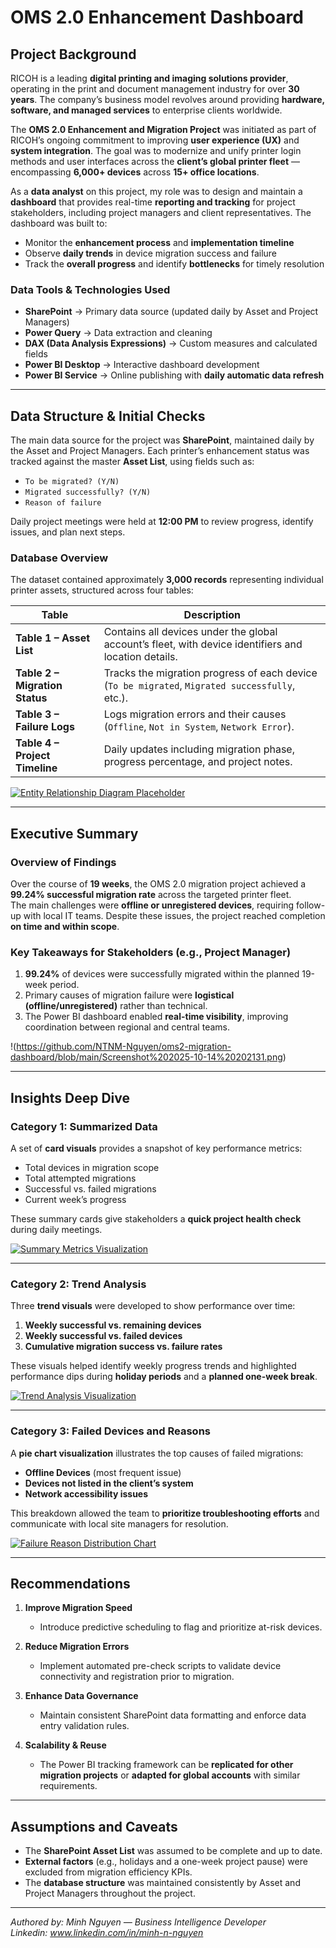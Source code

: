 # OMS 2.0 Enhancement Dashboard  

## **Project Background**  
RICOH is a leading **digital printing and imaging solutions provider**, operating in the print and document management industry for over **30 years**. The company’s business model revolves around providing **hardware, software, and managed services** to enterprise clients worldwide.  

The **OMS 2.0 Enhancement and Migration Project** was initiated as part of RICOH’s ongoing commitment to improving **user experience (UX)** and **system integration**. The goal was to modernize and unify printer login methods and user interfaces across the **client’s global printer fleet** — encompassing **6,000+ devices** across **15+ office locations**.  

As a **data analyst** on this project, my role was to design and maintain a **dashboard** that provides real-time **reporting and tracking** for project stakeholders, including project managers and client representatives. The dashboard was built to:  
- Monitor the **enhancement process** and **implementation timeline**  
- Observe **daily trends** in device migration success and failure  
- Track the **overall progress** and identify **bottlenecks** for timely resolution  

### **Data Tools & Technologies Used**
- **SharePoint** → Primary data source (updated daily by Asset and Project Managers)  
- **Power Query** → Data extraction and cleaning  
- **DAX (Data Analysis Expressions)** → Custom measures and calculated fields  
- **Power BI Desktop** → Interactive dashboard development  
- **Power BI Service** → Online publishing with **daily automatic data refresh**  

---

## **Data Structure & Initial Checks**  
The main data source for the project was **SharePoint**, maintained daily by the Asset and Project Managers. Each printer’s enhancement status was tracked against the master **Asset List**, using fields such as:  
- `To be migrated? (Y/N)`  
- `Migrated successfully? (Y/N)`  
- `Reason of failure`  

Daily project meetings were held at **12:00 PM** to review progress, identify issues, and plan next steps.  

### **Database Overview**
The dataset contained approximately **3,000 records** representing individual printer assets, structured across four tables:  

| **Table** | **Description** |
|------------|----------------|
| **Table 1 – Asset List** | Contains all devices under the global account’s fleet, with device identifiers and location details. |
| **Table 2 – Migration Status** | Tracks the migration progress of each device (`To be migrated`, `Migrated successfully`, etc.). |
| **Table 3 – Failure Logs** | Logs migration errors and their causes (`Offline`, `Not in System`, `Network Error`). |
| **Table 4 – Project Timeline** | Daily updates including migration phase, progress percentage, and project notes. |

[![Entity Relationship Diagram Placeholder](# "Entity Relationship Diagram")](#)

---

## **Executive Summary**

### **Overview of Findings**
Over the course of **19 weeks**, the OMS 2.0 migration project achieved a **99.24% successful migration rate** across the targeted printer fleet.  
The main challenges were **offline or unregistered devices**, requiring follow-up with local IT teams. Despite these issues, the project reached completion **on time and within scope**.  

### **Key Takeaways for Stakeholders (e.g., Project Manager)**
1. **99.24%** of devices were successfully migrated within the planned 19-week period.  
2. Primary causes of migration failure were **logistical (offline/unregistered)** rather than technical.  
3. The Power BI dashboard enabled **real-time visibility**, improving coordination between regional and central teams.  

!(https://github.com/NTNM-Nguyen/oms2-migration-dashboard/blob/main/Screenshot%202025-10-14%20202131.png)


---

## **Insights Deep Dive**

### **Category 1: Summarized Data**
A set of **card visuals** provides a snapshot of key performance metrics:
- Total devices in migration scope  
- Total attempted migrations  
- Successful vs. failed migrations  
- Current week’s progress  

These summary cards give stakeholders a **quick project health check** during daily meetings.

[![Summary Metrics Visualization](# "Summary Data Cards")](#)

---

### **Category 2: Trend Analysis**
Three **trend visuals** were developed to show performance over time:
1. **Weekly successful vs. remaining devices**  
2. **Weekly successful vs. failed devices**  
3. **Cumulative migration success vs. failure rates**  

These visuals helped identify weekly progress trends and highlighted performance dips during **holiday periods** and a **planned one-week break**.

[![Trend Analysis Visualization](# "Weekly and Cumulative Trends")](#)

---

### **Category 3: Failed Devices and Reasons**
A **pie chart visualization** illustrates the top causes of failed migrations:
- **Offline Devices** (most frequent issue)  
- **Devices not listed in the client’s system**  
- **Network accessibility issues**  

This breakdown allowed the team to **prioritize troubleshooting efforts** and communicate with local site managers for resolution.

[![Failure Reason Distribution Chart](# "Reasons for Failed Migrations")](#)

---

## **Recommendations**

1. **Improve Migration Speed**  
   - Introduce predictive scheduling to flag and prioritize at-risk devices.  

2. **Reduce Migration Errors**  
   - Implement automated pre-check scripts to validate device connectivity and registration prior to migration.  

3. **Enhance Data Governance**  
   - Maintain consistent SharePoint data formatting and enforce data entry validation rules.  

4. **Scalability & Reuse**  
   - The Power BI tracking framework can be **replicated for other migration projects** or **adapted for global accounts** with similar requirements.  

---

## **Assumptions and Caveats**
- The **SharePoint Asset List** was assumed to be complete and up to date.  
- **External factors** (e.g., holidays and a one-week project pause) were excluded from migration efficiency KPIs.  
- The **database structure** was maintained consistently by Asset and Project Managers throughout the project.  

---

*Authored by: Minh Nguyen — Business Intelligence Developer*  
*Linkedin: www.linkedin.com/in/minh-n-nguyen*
